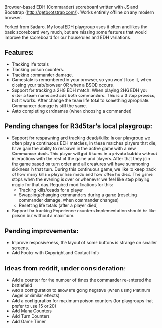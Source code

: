 Browser-based EDH (Commander) scoreboard written with JS and Bootstrap (http://getbootstrap.com/). Works entirely offline on any modern browser.

Forked from Badaro. My local EDH playgroup uses it often and likes the basic scoreboard very much, but are missing some features that would improve the scoreboard for our houserules and EDH variations.

## Features:
- Tracking life totals.
- Tracking poison counters.
- Tracking commander damage.
- Gamestate is remembered in your browser, so you won't lose it, when closing your tab/browser OR when a BSOD occurs.
- Support for tracking a 2HG EDH match: 
  When playing 2HG EDH you enter a team name and add both commanders. This is a 3 step process, but it works. After change the team life total to something apropriate. Commander damage is still the same.
- Auto completing cardnames (when choosing a commander)

## Pending changes for R3d5tar's local playgroup:
- Support for respawning and tracking deads/kills:
  In our playgroup we often play a continuous EDH matches, in these matches players that die, have gain the ability to respawn in the active game with a new Commander deck. This player will get 5 turns in a private bubble without interactions with the rest of the game and players. After that they join the game based on turn order and all creatures will have summoning sickness in that turn. 
  During this continuous game, we like to keep track of how many kills a player has made and how often he died.
  The game stops when the evening is over or whenever we feel like stop playing magic for that day.
  Required modifications for this:
  - Tracking kills/deads for a player
  - Swapping/changing commanders during a game (resetting commander damage, when commander changes)
  - Resetting life totals (after a player died)
- Support for tracking Experience counters
  Implementation should be like poison but without a maximum.

## Pending improvements:
- Improve resposiveness, the layout of some buttons is strange on smaller screens. 
- Add Footer with Copyright and Contact Info

## Ideas from reddit, under consideration:
- Add a counter for the number of times the commander re-entered the battlefield
- Add a configuration to allow life going negative (when using Platinum Angel or similar effects)
- Add a configuration for maximum poison counters (for playgroups that prefer to use 15 or 20)
- Add Mana Counters
- Add Turn Counters
- Add Game Timer
